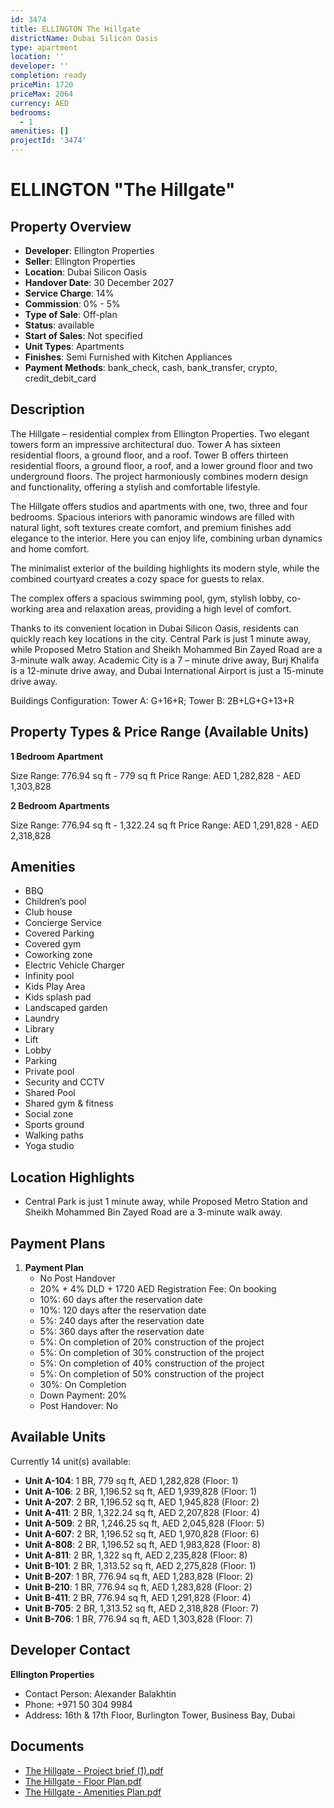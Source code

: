```yaml
---
id: 3474
title: ELLINGTON The Hillgate
districtName: Dubai Silicon Oasis
type: apartment
location: ''
developer: ''
completion: ready
priceMin: 1720
priceMax: 2064
currency: AED
bedrooms:
  - 1
amenities: []
projectId: '3474'
---
```


# ELLINGTON "The Hillgate"

## Property Overview
- **Developer**: Ellington Properties
- **Seller**: Ellington Properties
- **Location**: Dubai Silicon Oasis
- **Handover Date**: 30 December 2027
- **Service Charge**: 14%
- **Commission**: 0% - 5%
- **Type of Sale**: Off-plan
- **Status**: available
- **Start of Sales**: Not specified
- **Unit Types**: Apartments
- **Finishes**: Semi Furnished with Kitchen Appliances
- **Payment Methods**: bank_check, cash, bank_transfer, crypto, credit_debit_card

## Description
The Hillgate – residential complex from Ellington Properties. Two elegant towers form an impressive architectural duo. Tower A has sixteen residential floors, a ground floor, and a roof. Tower B offers thirteen residential floors, a ground floor, a roof, and a lower ground floor and two underground floors. The project harmoniously combines modern design and functionality, offering a stylish and comfortable lifestyle.

The Hillgate offers studios and apartments with one, two, three and four bedrooms. Spacious interiors with panoramic windows are filled with natural light, soft textures create comfort, and premium finishes add elegance to the interior. Here you can enjoy life, combining urban dynamics and home comfort.

The minimalist exterior of the building highlights its modern style, while the combined courtyard creates a cozy space for guests to relax.

The complex offers a spacious swimming pool, gym, stylish lobby, co-working area and relaxation areas, providing a high level of comfort.

Thanks to its convenient location in Dubai Silicon Oasis, residents can quickly reach key locations in the city. Central Park is just 1 minute away, while Proposed Metro Station and Sheikh Mohammed Bin Zayed Road are a 3-minute walk away. Academic City is a 7 – minute drive away, Burj Khalifa is a 12-minute drive away, and Dubai International Airport is just a 15-minute drive away.

Buildings Configuration: Tower A: G+16+R; Tower B: 2B+LG+G+13+R

## Property Types & Price Range (Available Units)
**1 Bedroom Apartment**

Size Range: 776.94 sq ft - 779 sq ft
Price Range: AED 1,282,828 - AED 1,303,828

**2 Bedroom Apartments**

Size Range: 776.94 sq ft - 1,322.24 sq ft
Price Range: AED 1,291,828 - AED 2,318,828

## Amenities
- BBQ
- Children’s pool
- Club house
- Concierge Service
- Covered Parking
- Covered gym
- Coworking zone
- Electric Vehicle Charger
- Infinity pool
- Kids Play Area
- Kids splash pad
- Landscaped garden
- Laundry
- Library
- Lift
- Lobby
- Parking
- Private pool
- Security and CCTV
- Shared Pool
- Shared gym & fitness
- Social zone
- Sports ground
- Walking paths
- Yoga studio

## Location Highlights
- Central Park is just 1 minute away, while Proposed Metro Station and Sheikh Mohammed Bin Zayed Road are a 3-minute walk away.

## Payment Plans
1. **Payment Plan**
   - No Post Handover
   - 20% + 4% DLD + 1720 AED Registration Fee: On booking
   - 10%: 60 days after the reservation date
   - 10%: 120 days after the reservation date
   - 5%: 240 days after the reservation date
   - 5%: 360 days after the reservation date
   - 5%: On completion of 20% construction of the project
   - 5%: On completion of 30% construction of the project
   - 5%: On completion of 40% construction of the project
   - 5%: On completion of 50% construction of the project
   - 30%: On Completion
   - Down Payment: 20%
   - Post Handover: No

## Available Units
Currently 14 unit(s) available:
- **Unit A-104**: 1 BR, 779 sq ft, AED 1,282,828 (Floor: 1)
- **Unit A-106**: 2 BR, 1,196.52 sq ft, AED 1,939,828 (Floor: 1)
- **Unit A-207**: 2 BR, 1,196.52 sq ft, AED 1,945,828 (Floor: 2)
- **Unit A-411**: 2 BR, 1,322.24 sq ft, AED 2,207,828 (Floor: 4)
- **Unit A-509**: 2 BR, 1,246.25 sq ft, AED 2,045,828 (Floor: 5)
- **Unit A-607**: 2 BR, 1,196.52 sq ft, AED 1,970,828 (Floor: 6)
- **Unit A-808**: 2 BR, 1,196.52 sq ft, AED 1,983,828 (Floor: 8)
- **Unit A-811**: 2 BR, 1,322 sq ft, AED 2,235,828 (Floor: 8)
- **Unit B-101**: 2 BR, 1,313.52 sq ft, AED 2,275,828 (Floor: 1)
- **Unit B-207**: 1 BR, 776.94 sq ft, AED 1,283,828 (Floor: 2)
- **Unit B-210**: 1 BR, 776.94 sq ft, AED 1,283,828 (Floor: 2)
- **Unit B-411**: 2 BR, 776.94 sq ft, AED 1,291,828 (Floor: 4)
- **Unit B-705**: 2 BR, 1,313.52 sq ft, AED 2,318,828 (Floor: 7)
- **Unit B-706**: 1 BR, 776.94 sq ft, AED 1,303,828 (Floor: 7)

## Developer Contact
**Ellington Properties**
- Contact Person: Alexander Balakhtin
- Phone: +971 50 304 9984
- Address: 16th & 17th Floor, Burlington Tower, Business Bay, Dubai

## Documents
- [The Hillgate - Project brief (1).pdf](https://cdn.geniemap.net/2024/11/12/E5hIcRB7jhPgVs0EL1Z1dhJZuFBBWXnVt1w3rJWh.pdf)
- [The Hillgate - Floor Plan.pdf](https://cdn.geniemap.net/2025/03/12/3347lOJF6zq0wtPYAqCeM42CIQJPTKRENSsoBS7H.pdf)
- [The Hillgate - Amenities Plan.pdf](https://cdn.geniemap.net/2025/03/12/dL5wkUmSp0XL0xHdVgm0ptUPtZz52iFeyEyKR9Yv.pdf)

